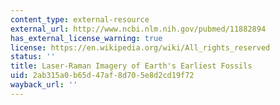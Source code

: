 ```yaml
---
content_type: external-resource
external_url: http://www.ncbi.nlm.nih.gov/pubmed/11882894
has_external_license_warning: true
license: https://en.wikipedia.org/wiki/All_rights_reserved
status: ''
title: Laser-Raman Imagery of Earth's Earliest Fossils
uid: 2ab315a0-b65d-47af-8d70-5e8d2cd19f72
wayback_url: ''
---
```

